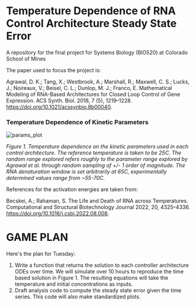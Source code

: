 # Temperature Dependence of RNA Control Architecture Steady State Error
A repository for the final project for Systems Biology (BIO520) at Colorado School of Mines  

The paper used to focus the project is:  
  
Agrawal, D. K.; Tang, X.; Westbrook, A.; Marshall, R.; Maxwell, C. S.; Lucks, J.; Noireaux, V.; Beisel, C. L.; Dunlop, M. J.; Franco, E. Mathematical Modeling of RNA-Based Architectures for Closed Loop Control of Gene Expression. ACS Synth. Biol. 2018, 7 (5), 1219–1228. https://doi.org/10.1021/acssynbio.8b00040.

### Temperature Dependence of Kinetic Parameters

![params_plot](plots/temp_dependence_of_params.png)

*Figure 1. Temperature dependence on the kinetic parameters used in each control architecture. The reference temperature is taken to be 25C. The random range explored refers roughly to the parameter range explored by Agrawal et al. through random sampling of +/- 1 order of magnitude. The RNA denaturation window is set arbitrarily at 65C, experimentally determined values range from ~55-70C.*

References for the activation energies are taken from:  
  
Becskei, A.; Rahaman, S. The Life and Death of RNA across Temperatures. Computational and Structural Biotechnology Journal 2022, 20, 4325–4336. https://doi.org/10.1016/j.csbj.2022.08.008.

# GAME PLAN
Here's the plan for Tuesday:
1) Write a function that returns the solution to each controller architecture ODEs over time. We will simulate over 10 hours to reproduce the time based solution in Figure 1.
The resulting equations will take the temperature and initial concentrations as inputs.
2) Draft analysis code to compute the steady state error given the time series. This code will also make standardized plots.
